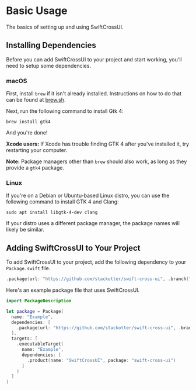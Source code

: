 # Basic Usage

The basics of setting up and using SwiftCrossUI.

## Installing Dependencies

Before you can add SwiftCrossUI to your project and start working, you'll need to setup some dependencies.

### macOS

First, install `brew` if it isn't already installed. Instructions on how to do that can be found at [brew.sh](https://brew.sh).

Next, run the following command to install Gtk 4:
```
brew install gtk4
```

And you're done!

__Xcode users:__ If Xcode has trouble finding GTK 4 after you've installed it, try restarting your computer.

__Note:__ Package managers other than `brew` should also work, as long as they provide a `gtk4` package.

### Linux

If you're on a Debian or Ubuntu-based Linux distro, you can use the following command to install GTK 4 and Clang:
```
sudo apt install libgtk-4-dev clang
```

If your distro uses a different package manager, the package names will likely be similar.

## Adding SwiftCrossUI to Your Project

To add SwiftCrossUI to your project, add the following dependency to your `Package.swift` file.
```swift
.package(url: "https://github.com/stackotter/swift-cross-ui", .branch("main"))
```

Here's an example package file that uses SwiftCrossUI.
```swift
import PackageDescription

let package = Package(
  name: "Example",
  dependencies: [
    .package(url: "https://github.com/stackotter/swift-cross-ui", .branch("main"))
  ],
  targets: [
    .executableTarget(
      name: "Example",
      dependencies: [
        .product(name: "SwiftCrossUI", package: "swift-cross-ui")
      ]
    )
  ]
)
```
